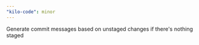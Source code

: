```yaml
---
"kilo-code": minor
---
```


Generate commit messages based on unstaged changes if there's nothing staged

